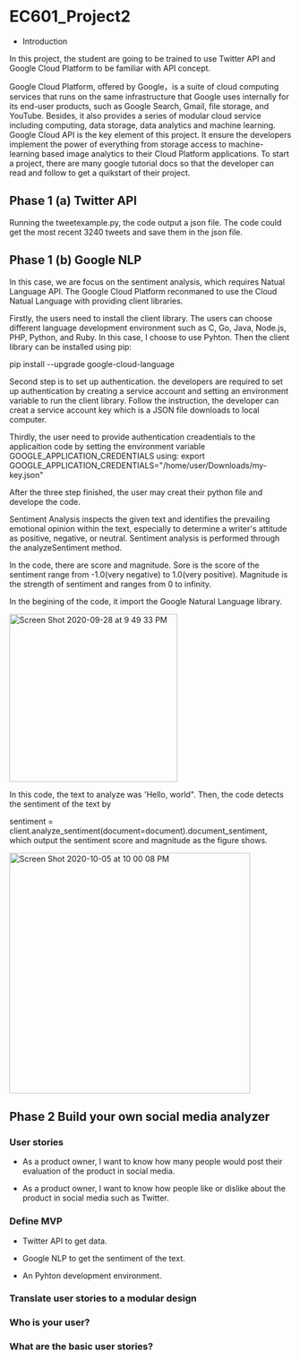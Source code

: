 # EC601_Project2

* Introduction

In this project, the student are going to be trained to use Twitter API and Google Cloud Platform to be familiar with API concept.

Google Cloud Platform, offered by Google，is a suite of cloud computing services that runs on the same infrastructure that Google uses internally for its end-user products, such as Google Search, Gmail, file storage, and YouTube. Besides, it also provides a series of modular cloud service including computing, data storage, data analytics and machine learning. Google Cloud API is the key element of this project. It ensure the developers implement the power of everything from storage access to machine-learning based image analytics to their Cloud Platform applications. To start a project, there are many google tutorial docs so that the developer can read and follow to get a quikstart of their project.  

## Phase 1 (a) Twitter API

Running the tweetexample.py, the code output a json file. The code could get the most recent 3240 tweets and save them in the json file. 

## Phase 1 (b) Google NLP

In this case, we are focus on the sentiment analysis, which requires Natual Language API. The Google Cloud Platform reconmaned to use the Cloud Natual Language with providing client libraries. 

Firstly, the users need to install the client library. The users can choose different language development environment such as C, Go, Java, Node.js, PHP, Python, and Ruby. In this case, I choose to use Pyhton. Then the client library can be installed using pip: 

pip install --upgrade google-cloud-language

Second step is to set up authentication. the developers are required to set up authentication by creating a service account and setting an environment variable to run the client library. Follow the instruction, the developer can creat a service account key which is a JSON file downloads to local computer.

Thirdly, the user need to provide authentication creadentials to the applicaition code by setting the environment variable GOOGLE_APPLICATION_CREDENTIALS using:
export GOOGLE_APPLICATION_CREDENTIALS="/home/user/Downloads/my-key.json"

After the three step finished, the user may creat their python file and develope the code. 

Sentiment Analysis inspects the given text and identifies the prevailing emotional opinion within the text, especially to determine a writer's attitude as positive, negative, or neutral. Sentiment analysis is performed through the analyzeSentiment method.

In the code, there are score and magnitude. Sore is the score of the sentiment range from -1.0(very negative) to 1.0(very positive). Magnitude is the strength of sentiment and ranges from 0 to infinity.

In the begining of the code, it import the Google Natural Language library.

<img width="300" alt="Screen Shot 2020-09-28 at 9 49 33 PM" src="https://user-images.githubusercontent.com/70667153/94480616-23972000-0209-11eb-97d1-03eddf8fee6b.png">

In this code, the text to analyze was 'Hello, world". Then, the code detects the sentiment of the text by  

sentiment = client.analyze_sentiment(document=document).document_sentiment, which output the sentiment score and magnitude as the figure shows.

<img width="430" alt="Screen Shot 2020-10-05 at 10 00 08 PM" src="https://user-images.githubusercontent.com/70667153/95090125-7e73ce80-0757-11eb-9cd4-43cdb7485c69.png">

## Phase 2 Build your own social media analyzer

### User stories

* As a product owner, I want to know how many people would post their evaluation of the product in social media.

* As a product owner, I want to know how people like or dislike about the product in social media such as Twitter.

### Define MVP 

* Twitter API to get data.

* Google NLP to get the sentiment of the text.

* An Pyhton development environment.

### Translate user stories to a modular design


### Who is your user?
### What are the basic user stories?






